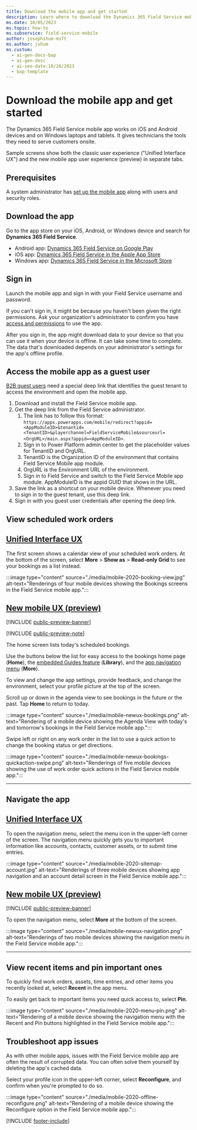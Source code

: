 ```yaml
---
title: Download the mobile app and get started
description: Learn where to download the Dynamics 365 Field Service mobile app and get started with onsite customer service.
ms.date: 10/05/2023
ms.topic: how-to
ms.subservice: field-service-mobile
author: josephshum-msft
ms.author: jshum
ms.custom:
  - ai-gen-docs-bap
  - ai-gen-desc
  - ai-seo-date:10/26/2023
  - bap-template
---
```


# Download the mobile app and get started

The Dynamics 365 Field Service mobile app works on iOS and Android devices and on Windows laptops and tablets. It gives technicians the tools they need to serve customers onsite.

Sample screens show both the classic user experience ("Unified Interface UX") and the new mobile app user experience (preview) in separate tabs.

## Prerequisites

A system administrator has [set up the mobile app](mobile-power-app-get-started.md) along with users and security roles.

## Download the app

Go to the app store on your iOS, Android, or Windows device and search for **Dynamics 365 Field Service**.

- Android app: [Dynamics 365 Field Service on Google Play](https://play.google.com/store/apps/details?id=com.microsoft.crm.crmphone.fieldServices)
- iOS app: [Dynamics 365 Field Service in the Apple App Store](https://apps.apple.com/us/app/field-service-dynamics-365/id1485579247)
- Windows app: [Dynamics 365 Field Service in the Microsoft Store](https://apps.microsoft.com/detail/9PMX4FNSSF5P)

## Sign in

Launch the mobile app and sign in with your Field Service username and password.

If you can't sign in, it might be because you haven't been given the right permissions. Ask your organization's administrator to confirm you have [access and permissions](users-licenses-permissions.md) to use the app.

After you sign in, the app might download data to your device so that you can use it when your device is offline. It can take some time to complete. The data that's downloaded depends on your administrator's settings for the app's offline profile.

## Access the mobile app as a guest user

[B2B guest users](users-licenses-permissions.md#b2b-collaboration-users) need a special deep link that identifies the guest tenant to access the environment and open the mobile app.

1. Download and install the Field Service mobile app.
1. Get the deep link from the Field Service administrator.
    1. The link has to follow this format: `https://apps.powerapps.com/mobile/redirect?appid=<AppModuleID>&tenantid=<TenantID>&playerchannel=FieldServiceMobile&sourceurl=<OrgURL>/main.aspx?appid=<AppModuleID>`.
    1. Sign in to Power Platform admin center to get the placeholder values for TenantID and OrgURL.
    1. TenantID is the Organization ID of the environment that contains Field Service Mobile app module.
    1. OrgURL is the Environment URL of the environment.
    1. Sign in to Field Service and switch to the Field Service Mobile app module. AppModuleID is the appid GUID that shows in the URL.
1. Save the link as a shortcut on your mobile device. Whenever you need to sign in to the guest tenant, use this deep link.
1. Sign in with you guest user credentials after opening the deep link.

## View scheduled work orders

## [Unified Interface UX](#tab/vCurrent)

The first screen shows a calendar view of your scheduled work orders. At the bottom of the screen, select **More** > **Show as** > **Read-only Grid** to see your bookings as a list instead.

:::image type="content" source="./media/mobile-2020-booking-view.jpg" alt-text="Renderings of four mobile devices showing the Bookings screens in the Field Service mobile app.":::

## [New mobile UX (preview)](#tab/vNext)

[!INCLUDE [public-preview-banner](../includes/public-preview-banner.md)]

[!INCLUDE [public-preview-note](../includes/public-preview-note.md)]

The home screen lists today's scheduled bookings. 

Use the buttons below the list for easy access to the bookings home page (**Home**), the [embedded Guides feature](access-related-apps-mobile-app.md) (**Library**), and the [app navigation menu](#navigate-the-app) (**More**).

To view and change the app settings, provide feedback, and change the environment, select your profile picture at the top of the screen.

Scroll up or down in the agenda view to see bookings in the future or the past. Tap **Home** to return to today.

:::image type="content" source="./media/mobile-newux-bookings.png" alt-text="Rendering of a mobile device showing the Agenda View with today's and tomorrow's bookings in the Field Service mobile app.":::

Swipe left or right on any work order in the list to use a quick action to change the booking status or get directions.

:::image type="content" source="./media/mobile-newux-bookings-quickaction-swipe.png" alt-text="Renderings of five mobile devices showing the use of work order quick actions in the Field Service mobile app.":::

---

## Navigate the app

## [Unified Interface UX](#tab/vCurrent)

To open the navigation menu, select the menu icon in the upper-left corner of the screen. The navigation menu quickly gets you to important information like accounts, contacts, customer assets, or to submit time entries.

:::image type="content" source="./media/mobile-2020-sitemap-account.jpg" alt-text="Renderings of three mobile devices showing app navigation and an account detail screen in the Field Service mobile app.":::

## [New mobile UX (preview)](#tab/vNext)

[!INCLUDE [public-preview-banner](../includes/public-preview-banner.md)]

To open the navigation menu, select **More** at the bottom of the screen.

:::image type="content" source="./media/mobile-newux-navigation.png" alt-text="Renderings of two mobile devices showing the navigation menu in the Field Service mobile app.":::

---

## View recent items and pin important ones

To quickly find work orders, assets, time entries, and other items you recently looked at, select **Recent** in the app menu.

To easily get back to important items you need quick access to, select **Pin**.

:::image type="content" source="./media/mobile-2020-menu-pin.png" alt-text="Rendering of a mobile device showing the navigation menu with the Recent and Pin buttons highlighted in the Field Service mobile app.":::

## Troubleshoot app issues

As with other mobile apps, issues with the Field Service mobile app are often the result of corrupted data. You can often solve them yourself by deleting the app's cached data.

Select your profile icon in the upper-left corner, select **Reconfigure**, and confirm when you're prompted to do so.

:::image type="content" source="./media/mobile-2020-offline-reconfigure.png" alt-text="Rendering of a mobile device showing the Reconfigure option in the Field Service mobile app.":::

[!INCLUDE [footer-include](../includes/footer-banner.md)]
